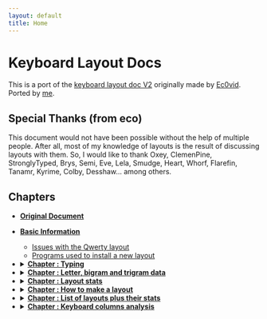 ```yaml
---
layout: default
title: Home
---
```


# Keyboard Layout Docs
This is a port of the [keyboard layout doc V2](https://bit.ly/layout-doc-v2) originally made by [Ec0vid](https://github.com/ec0vid).
Ported by [me](https://github.com/aoi-buh).

## Special Thanks (from eco)
This document would not have been possible without the help of multiple people. After all, most of my knowledge of layouts is the result of discussing layouts with them. So, I would like to thank Oxey, ClemenPine, StronglyTyped, Brys, Semi, Eve, Lela, Smudge, Heart, Whorf, Flarefin, Tanamr, Kyrime, Colby, Desshaw... among others.

## Chapters
- [**Original Document**](https://bit.ly/layout-doc-v2)
- [**Basic Information**](chapters/preface.md)
    - [Issues with the Qwerty layout](chapters/preface.md#issues-with-the-Qwerty-layout)
    - [Programs used to install a new layout](chapters/preface.md#programs-used-to-install-a-new-layout)

- <details markdown="1">
  <summary><strong><a href="chapters/chapter1.md">Chapter : Typing</a></strong></summary>

	- [Typing basics (7 min)](chapters/chapter1.md#typing-basics)
		- [Touch typing](chapters/chapter1.md#touch-typing)
		- [The home row](chapters/chapter1.md#the-home-row)
		- [The top and bottom row](chapters/chapter1.md#the-top-and-bottom-row)
		- [How to learn a new layout](chapters/chapter1.md#how-to-learn-a-new-layout)
		- [Word tests](chapters/chapter1.md#word-tests)
		- [Punctuation and shift](chapters/chapter1.md#punctuation-and-shift)
		- [Quotes](chapters/chapter1.md#quotes)
		- [Swapping Caps lock and Backspace (on Windows)](chapters/chapter1.md#swapping-caps-lock-and-backspace-(on-windows))

	- [Angle mod (10 min)](chapters/chapter1.md#angle-mod)
		- [Improved typing technique](chapters/chapter1.md#improved-typing-technique)
		- [ANSI and ISO standards](chapters/chapter1.md#ansi-and-iso-standards)
		- [Angle modding a layout](chapters/chapter1.md#angle-modding-a-layout)
			- [ANSI angle mod example](chapters/chapter1.md#ansi-angle-mod-example)
			- [ISO angle mod example](chapters/chapter1.md#iso-angle-mod-example)
		- [Un-angle modding a layout](chapters/chapter1.md#un-angle-modding-a-layout)
		- [Errors to avoid with angle mod](chapters/chapter1.md#errors-to-avoid-with-angle-mod)
			- [Learning a standard layout with angle mod fingering (angle cheat)](chapters/chapter1.md#learning-a-standard-layout-with-angle-mod-fingering-(angle-cheat))
			- [Learning an angled modded layout with standard fingering](chapters/chapter1.md#learning-an-angled-modded-layout-with-standard-fingering)
		- [How to tell if a layout is angle modded or not](chapters/chapter1.md#how-to-tell-if-a-layout-is-angle-modded-or-not)

  </details>

- <details>
  <summary><strong><a href="chapters/chapter2.md">Chapter : Letter, bigram and trigram data</a></strong></summary>

	- [English data (5 min)](chapters/chapter2.md#english-data)
		- [English letter frequency](chapters/chapter2.md#english-letter-frequency)
		- [Top 50 bigrams](chapters/chapter2.md#top-50-bigrams)
		- [Top 50 trigrams](chapters/chapter2.md#top-50-trigrams)
		- [Extended bigram tables](chapters/chapter2.md#extended-bigram-tables)
		- [Vowel + vowel bigrams](chapters/chapter2.md#vowel-+-vowel-bigrams)
		- [Consonant + consonant bigrams](chapters/chapter2.md#consonant-+-consonant-bigrams)
		- [Consonant + vowel bigrams](chapters/chapter2.md#consonant-+-vowel-bigrams)
		- [Double letters](chapters/chapter2.md#double-letters)
		- [Consonant only trigrams](chapters/chapter2.md#consonant-only-trigrams)
		- [Consonant only trigrams (excluding Y)](chapters/chapter2.md#consonant-only-trigrams-(excluding-y))
		- [Top words with apostrophe](chapters/chapter2.md#top-words-with-apostrophe)
		- [Top trigrams with apostrophe](chapters/chapter2.md#top-trigrams-with-apostrophe)

  </details>

- <details>
  <summary><strong><a href="chapters/chapter3.md">Chapter : Layout stats</a></strong></summary>

	- [SFBs, SFSs and distance (18 min)](chapters/chapter3.md#sfbs,-sfss-and-distance)
		- [Same finger bigrams (SFBs)](chapters/chapter3.md#same-finger-bigrams-(sfbs))
		- [Calculating the distance between two keys](chapters/chapter3.md#calculating-the-distance-between-two-keys)
		- [1U and 2U SFB](chapters/chapter3.md#1u-and-2u-sfb)
		- [Diagonals](chapters/chapter3.md#diagonals)
		- [Same finger Skipgrams (SFSs)](chapters/chapter3.md#same-finger-skipgrams-(sfss))
		- [Distance on a layout](chapters/chapter3.md#distance-on-a-layout)
		- [Decentivicing 2U SFBs and SFSs](chapters/chapter3.md#decentivicing-2u-sfbs-and-sfss)
		- [Weights for each finger](chapters/chapter3.md#weights-for-each-finger)
		- [Distributing movement across the fingers](chapters/chapter3.md#distributing-movement-across-the-fingers)
		- [Distance on Qwerty](chapters/chapter3.md#distance-on-qwerty)
		- [Examples of bad words on Qwerty](chapters/chapter3.md#examples-of-bad-words-on-qwerty)
			- [Heavy SFS words on Qwerty](chapters/chapter3.md#heavy-sfs-words-on-qwerty)
			- [Heavy SFB words on Qwerty](chapters/chapter3.md#heavy-sfb-words-on-qwerty)

	- [Alt fingering, SFB collisions and sliding (6 min)](chapters/chapter3.md#alt-fingering,-sfb-collisions-and-sliding)
		- [Alt fingering](chapters/chapter3.md#alt-fingering)
		- [SFB collisions](chapters/chapter3.md#sfb-collisions)
		- [Designing a layout with alt fingering in mind](chapters/chapter3.md#designing-a-layout-with-alt-fingering-in-mind)
		- [Most comfortable alt fingers](chapters/chapter3.md#most-comfortable-alt-fingers)
			- [On row stagger](chapters/chapter3.md#on-row-stagger)
			- [On matrix](chapters/chapter3.md#on-matrix)
		- [Sliding](chapters/chapter3.md#sliding)

	- [Scissors (11 min)](chapters/chapter3.md#scissors)
		- [Full scissors bigrams (FSBs)](chapters/chapter3.md#full-scissors-bigrams-(fsbs))
		- [Full scissor skipgrams (FSSs)](chapters/chapter3.md#full-scissor-skipgrams-(fsss))
		- [Half scissors bigrams (HSBs)](chapters/chapter3.md#half-scissors-bigrams-(hsbs))
		- [Half scissor skipgrams (HSSs)](chapters/chapter3.md#half-scissor-skipgrams-(hsss))
		- [Scissor list](chapters/chapter3.md#scissor-list)
			- [With standard fingering](chapters/chapter3.md#with-standard-fingering)
				- [Full scissors](chapters/chapter3.md#full-scissors)
				- [Half scissors](chapters/chapter3.md#half-scissors)
			- [With angle mod fingering](chapters/chapter3.md#with-angle-mod-fingering)
				- [Full scissors](chapters/chapter3.md#full-scissors)
				- [Half scissors](chapters/chapter3.md#half-scissors)
		- [Minimizing scissors](chapters/chapter3.md#minimizing-scissors)
			- [Reducing bottom row middle and ring finger use as a whole](chapters/chapter3.md#reducing-bottom-row-middle-and-ring-finger-use-as-a-whole)
			- [Strategically avoiding scissors](chapters/chapter3.md#strategically-avoiding-scissors)
			- [Common scissors in layouts](chapters/chapter3.md#common-scissors-in-layouts)
		- [Row skips vs scissors](chapters/chapter3.md#row-skips-vs-scissors)

	- [Lateral stretches (10 min)](chapters/chapter3.md#lateral-stretches)
		- [The center column](chapters/chapter3.md#the-center-column)
		- [Lateral stretch bigrams (LSBs)](chapters/chapter3.md#lateral-stretch-bigrams-(lsbs))
		- [Lateral stretch skipgrams (LSSs)](chapters/chapter3.md#lateral-stretch-skipgrams-(lsss))
		- [Row stagger vs matrix LSBs](chapters/chapter3.md#row-stagger-vs-matrix-lsbs)
			- [LSBs on matrix only](chapters/chapter3.md#lsbs-on-matrix-only)
			- [LSBs on row stagger only](chapters/chapter3.md#lsbs-on-row-stagger-only)
			- [LSBs on both matrix and row stagger](chapters/chapter3.md#lsbs-on-both-matrix-and-row-stagger)
				- [Same length](chapters/chapter3.md#same-length)
				- [Longer on row stagger](chapters/chapter3.md#longer-on-row-stagger)
			- [Angle mod specific LSBs](chapters/chapter3.md#angle-mod-specific-lsbs)
		- [Vowel hand and LSBs](chapters/chapter3.md#vowel-hand-and-lsbs)
		- [Minimizing stretches](chapters/chapter3.md#minimizing-stretches)
			- [Reducing center column use as a whole](chapters/chapter3.md#reducing-center-column-use-as-a-whole)
			- [Strategically avoiding stretches](chapters/chapter3.md#strategically-avoiding-stretches)

	- [Trigram stats (14 min)](chapters/chapter3.md#trigram-stats)
		- [Alts, rolls, 3rolls & redir](chapters/chapter3.md#alts,-rolls,-3rolls-&-redir)
		- [The relation between alts, rolls, 3rolls and redir](chapters/chapter3.md#the-relation-between-alts,-rolls,-3rolls-and-redir)
		- [Balancing alternation & rolling](chapters/chapter3.md#balancing-alternation-&-rolling)
		- [Which consonants lead to higher or lower rolling](chapters/chapter3.md#which-consonants-lead-to-higher-or-lower-rolling)
		- [Common trigrams, rolls & alternation](chapters/chapter3.md#common-trigrams,-rolls-&-alternation)
		- [Roll comfort](chapters/chapter3.md#roll-comfort)
		- [Which consonants lead to higher or lower redirects](chapters/chapter3.md#which-consonants-lead-to-higher-or-lower-redirects)
		- [Common trigrams & redirects](chapters/chapter3.md#common-trigrams-&-redirects)
		- [“Weak” redirects](chapters/chapter3.md#“weak”-redirects)
		- [Common trigrams & 3rolls](chapters/chapter3.md#common-trigrams-&-3rolls)

  </details>

- <details>
  <summary><strong><a href="chapters/chapter4.md">Chapter : How to make a layout</a></strong></summary>

	- [Layout structure (8 min)](chapters/chapter4.md#layout-structure)
		- [Letter stacks](chapters/chapter4.md#letter-stacks)
		- [One consonant stack](chapters/chapter4.md#one-consonant-stack)
		- [One vowel stack](chapters/chapter4.md#one-vowel-stack)
		- [Two stacks (1 vowel + 1 consonant)](chapters/chapter4.md#two-stacks-(1-vowel-+-1-consonant))
			- [With C on index](chapters/chapter4.md#with-c-on-index)
			- [With C on pinky](chapters/chapter4.md#with-c-on-pinky)
			- [With a U column](chapters/chapter4.md#with-a-u-column)
		- [Summary table](chapters/chapter4.md#summary-table)

	- [Vowel blocks and punctuation (14 min)](chapters/chapter4.md#vowel-blocks-and-punctuation)
		- [Challenging the home row convention](chapters/chapter4.md#challenging-the-home-row-convention)
		- [OE stack](chapters/chapter4.md#oe-stack)
				- [UA OE YI](chapters/chapter4.md#ua-oe-yi)
				- [OE UI A](chapters/chapter4.md#oe-ui-a)
		- [OA stack](chapters/chapter4.md#oa-stack)
				- [OA UE I](chapters/chapter4.md#oa-ue-i)
				- [UE OA YI](chapters/chapter4.md#ue-oa-yi)
				- [OA UI E](chapters/chapter4.md#oa-ui-e)
		- [Without OE or OA](chapters/chapter4.md#without-oe-or-oa)
				- [UE YI O](chapters/chapter4.md#ue-yi-o)
				- [UE A O](chapters/chapter4.md#ue-a-o)
		- [Letter U on the consonant hand (very rare)](chapters/chapter4.md#letter-u-on-the-consonant-hand-(very-rare))
		- [Avoiding an UIY column](chapters/chapter4.md#avoiding-an-uiy-column)
		- [Punctuation SFBs](chapters/chapter4.md#punctuation-sfbs)
				- [Vowels + punctuation](chapters/chapter4.md#vowels-+-punctuation)
				- [Consonants + punctuation](chapters/chapter4.md#consonants-+-punctuation)
				- [Other](chapters/chapter4.md#other)
		- [Punctuation setup examples](chapters/chapter4.md#punctuation-setup-examples)
		- [On what finger should the consonants on the vowel hand be?](chapters/chapter4.md#on-what-finger-should-the-consonants-on-the-vowel-hand-be?)
			- [Consonant index (+ vowels on middle, ring and pinky)](chapters/chapter4.md#consonant-index-(+-vowels-on-middle,-ring-and-pinky))
			- [Consonant pinky/ring (+ vowels on ring/pinky, middle and index)](chapters/chapter4.md#consonant-pinky/ring-(+-vowels-on-ring/pinky,-middle-and-index))

	- [Consonant blocks (7 min)](chapters/chapter4.md#consonant-blocks)
		- [Consonant patterns](chapters/chapter4.md#consonant-patterns)
		- [HN stack (most popular)](chapters/chapter4.md#hn-stack-(most-popular))
				- [LR + HNB](chapters/chapter4.md#lr-+-hnb)
				- [LR + HNM](chapters/chapter4.md#lr-+-hnm)
				- [WR + HNL](chapters/chapter4.md#wr-+-hnl)
		- [HR stack](chapters/chapter4.md#hr-stack)
				- [FSV + LRH](chapters/chapter4.md#fsv-+-lrh)
				- [PNB + LRH](chapters/chapter4.md#pnb-+-lrh)
		- [RN stack](chapters/chapter4.md#rn-stack)
				- [LHM or LH + RN](chapters/chapter4.md#lhm-or-lh-+-rn)
				- [LTM + RN](chapters/chapter4.md#ltm-+-rn)
				- [LS + RN](chapters/chapter4.md#ls-+-rn)
		- [Without HN, HR or RN](chapters/chapter4.md#without-hn,-hr-or-rn)
				- [LR + CS](chapters/chapter4.md#lr-+-cs)
				- [LNM or LN + CS](chapters/chapter4.md#lnm-or-ln-+-cs)
				- [LHM + CS](chapters/chapter4.md#lhm-+-cs)
				- [LTM + CS](chapters/chapter4.md#ltm-+-cs)

  </details>

- <details>
  <summary><strong><a href="chapters/chapter5.md">Chapter : List of layouts plus their stats</a></strong></summary>

	- [Layout subgroups (8 min)](chapters/chapter5.md#layout-subgroups)
		- [Classifying layouts](chapters/chapter5.md#classifying-layouts)
		- [Layout stat table](chapters/chapter5.md#layout-stat-table)
		- [How the stats were obtained](chapters/chapter5.md#how-the-stats-were-obtained)
		- [Stats thresholds](chapters/chapter5.md#stats-thresholds)
		- [Hand balance nuances](chapters/chapter5.md#hand-balance-nuances)

	- [Colemak-like layouts (4 min)](chapters/chapter5.md#colemak-like-layouts)
		- [Colemak](chapters/chapter5.md#colemak)
		- [Colemak-like arrangements](chapters/chapter5.md#colemak-like-arrangements)
			- [HNLM index + 4 vowels](chapters/chapter5.md#hnlm-index-+-4-vowels)
				- [ARST](chapters/chapter5.md#arst)
			- [FNHPB index + 4 vowels](chapters/chapter5.md#fnhpb-index-+-4-vowels)
				- [ARST / ARTS](chapters/chapter5.md#arst-/-arts)
				- [ISRT / IRST](chapters/chapter5.md#isrt-/-irst)

	- [Inward rotation layouts (18 min)](chapters/chapter5.md#inward-rotation-layouts)
		- [In-rolls & out-rolls](chapters/chapter5.md#in-rolls-&-out-rolls)
		- [How to arrange the vowels for in-rolls](chapters/chapter5.md#how-to-arrange-the-vowels-for-in-rolls)
				- [YI OE UA vowel block](chapters/chapter5.md#yi-oe-ua-vowel-block)
				- [YI OA UE,  I OA UE  &  E OA UI vowel blocks](chapters/chapter5.md#yi-oa-ue,--i-oa-ue--&--e-oa-ui-vowel-blocks)
		- [How to arrange the consonants for in-rolls](chapters/chapter5.md#how-to-arrange-the-consonants-for-in-rolls)
			- [Consonants on the vowel hand](chapters/chapter5.md#consonants-on-the-vowel-hand)
			- [Consonants on the consonant hand](chapters/chapter5.md#consonants-on-the-consonant-hand)
			- [N & H on separate hands](chapters/chapter5.md#n-&-h-on-separate-hands)
		- [Avoiding a NH column](chapters/chapter5.md#avoiding-a-nh-column)
		- [In-roll ratio](chapters/chapter5.md#in-roll-ratio)
		- [Out-rolls vs alternation](chapters/chapter5.md#out-rolls-vs-alternation)
		- [Layout arrangements for in-rolls](chapters/chapter5.md#layout-arrangements-for-in-rolls)
			- [H + vowels](chapters/chapter5.md#h-+-vowels)
				- [NRST / NSRT / NRTS / RSNT…](chapters/chapter5.md#nrst-/-nsrt-/-nrts-/-rsnt…)
			- [NR + vowels](chapters/chapter5.md#nr-+-vowels)
				- [CSTH](chapters/chapter5.md#csth)
				- [STHC](chapters/chapter5.md#sthc)
			- [N or NL + vowels](chapters/chapter5.md#n-or-nl-+-vowels)
				- [RSTH](chapters/chapter5.md#rsth)
				- [TRSH](chapters/chapter5.md#trsh)
			- [LRW + vowels](chapters/chapter5.md#lrw-+-vowels)
				- [NSTH](chapters/chapter5.md#nsth)
			- [C + vowels](chapters/chapter5.md#c-+-vowels)
				- [NSTH](chapters/chapter5.md#nsth)

	- [High roll - mid redirect layouts (18 min)](chapters/chapter5.md#high-roll---mid-redirect-layouts)
		- [Rolls & redirects](chapters/chapter5.md#rolls-&-redirects)
		- [Basics](chapters/chapter5.md#basics)
		- [Layout arrangements for high roll - mid redirects](chapters/chapter5.md#layout-arrangements-for-high-roll---mid-redirects)
			- [NH + vowels](chapters/chapter5.md#nh-+-vowels)
				- [CRST](chapters/chapter5.md#crst)
				- [STRD / SRTD / SRTC](chapters/chapter5.md#strd-/-srtd-/-srtc)
			- [HM or HML + vowels](chapters/chapter5.md#hm-or-hml-+-vowels)
				- [NRTS / RNTS](chapters/chapter5.md#nrts-/-rnts)
				- [SNTC / SNTD / STND](chapters/chapter5.md#sntc-/-sntd-/-stnd)
			- [LRH + vowels](chapters/chapter5.md#lrh-+-vowels)
				- [SNTM / NSTM / NSTD](chapters/chapter5.md#sntm-/-nstm-/-nstd)
		- [Space thumb optimization](chapters/chapter5.md#space-thumb-optimization)
			- [Space trigrams](chapters/chapter5.md#space-trigrams)
			- [How rolls and redirects involving space work](chapters/chapter5.md#how-rolls-and-redirects-involving-space-work)
			- [Example of analyzing space trigrams in a layout](chapters/chapter5.md#example-of-analyzing-space-trigrams-in-a-layout)
			- [a200 analyzer](chapters/chapter5.md#a200-analyzer)
			- [Hand balance and space](chapters/chapter5.md#hand-balance-and-space)
			- [Keeping your current space thumb](chapters/chapter5.md#keeping-your-current-space-thumb)

	- [3roll layouts (1 min)](chapters/chapter5.md#3roll-layouts)
		- [3rolls](chapters/chapter5.md#3rolls)
		- [Layout arrangements for 3rolls](chapters/chapter5.md#layout-arrangements-for-3rolls)
				- [SEHT / REHT / INTS](chapters/chapter5.md#seht-/-reht-/-ints)

	- [High alternation layouts (15 min)](chapters/chapter5.md#high-alternation-layouts)
		- [Alternation](chapters/chapter5.md#alternation)
		- [Layout arrangements for high alternation](chapters/chapter5.md#layout-arrangements-for-high-alternation)
			- [H + vowels](chapters/chapter5.md#h-+-vowels)
				- [NRTS / NRST](chapters/chapter5.md#nrts-/-nrst)
				- [CSNT](chapters/chapter5.md#csnt)
			- [C + vowels](chapters/chapter5.md#c-+-vowels)
				- [SRNT / SRHT / SRTN / STRN (NH column)](chapters/chapter5.md#srnt-/-srht-/-srtn-/-strn-(nh-column))
				- [NSTR / SNTR / NSRT / SNRT (LHR column)](chapters/chapter5.md#nstr-/-sntr-/-nsrt-/-snrt-(lhr-column))
				- [SHRT / SNHT / SNTH / HSNT (RN column)](chapters/chapter5.md#shrt-/-snht-/-snth-/-hsnt-(rn-column))
				- [RSNT / SNRT](chapters/chapter5.md#rsnt-/-snrt)
			- [S + vowels](chapters/chapter5.md#s-+-vowels)
			- [T + vowels](chapters/chapter5.md#t-+-vowels)
			- [Other](chapters/chapter5.md#other)

  </details>

- <details>
  <summary><strong><a href="chapters/chapter.md">Chapter : Keyboard columns analysis</a></strong></summary>

	- [Info given for each consonant](chapters/chapter6.md#info-given-for-each-consonant)
		- [Pairs](chapters/chapter6.md#pairs)
		- [SFB thresholds](chapters/chapter6.md#sfb-thresholds)
		- [Columns](chapters/chapter6.md#columns)

	- [Movement on the index vs the other fingers](chapters/chapter6.md#movement-on-the-index-vs-the-other-fingers)

	- [High movement columns and alt fingering](chapters/chapter6.md#high-movement-columns-and-alt-fingering)

	- [Index finger columns](chapters/chapter6.md#index-finger-columns)
		- [Standard fingering](chapters/chapter6.md#standard-fingering)
		- [Angle mod fingering](chapters/chapter6.md#angle-mod-fingering)

	- [Main consonants](chapters/chapter6.md#main-consonants)
		- [Letter T](chapters/chapter6.md#letter-t)
		- [Letter N](chapters/chapter6.md#letter-n)
		- [Letter S](chapters/chapter6.md#letter-s)
		- [Letter H](chapters/chapter6.md#letter-h)
		- [Letter R](chapters/chapter6.md#letter-r)
		- [Letter L](chapters/chapter6.md#letter-l)
		- [Letter D](chapters/chapter6.md#letter-d)
		- [Letter C](chapters/chapter6.md#letter-c)

	- [Remaining consonants](chapters/chapter6.md#remaining-consonants)
		- [Letter Y](chapters/chapter6.md#letter-y)
		- [Letter W](chapters/chapter6.md#letter-w)
		- [Letter M](chapters/chapter6.md#letter-m)
		- [Letter F](chapters/chapter6.md#letter-f)
		- [Letter P](chapters/chapter6.md#letter-p)
		- [Letter G](chapters/chapter6.md#letter-g)
		- [Letter B](chapters/chapter6.md#letter-b)
		- [Letter V](chapters/chapter6.md#letter-v)
		- [Letter K](chapters/chapter6.md#letter-k)

  </details>
